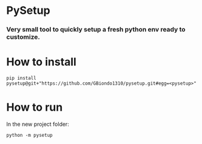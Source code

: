 # PySetup
### Very small tool to quickly setup a fresh python env ready to customize.

# How to install
```
pip install pysetup@git+"https://github.com/GBiondo1310/pysetup.git#egg=<pysetup>"
```

# How to run
In the new project folder:
```
python -m pysetup
```
